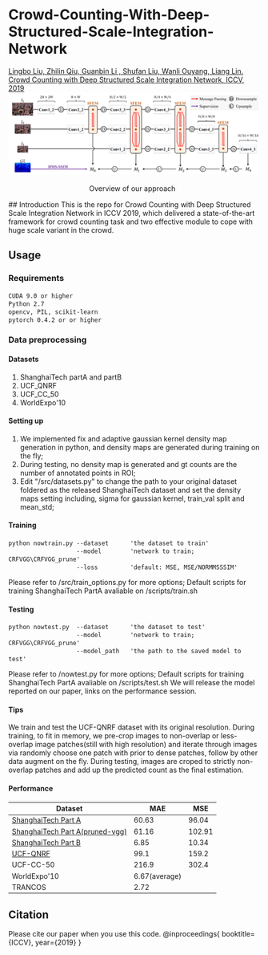 # Crowd-Counting-With-Deep-Structured-Scale-Integration-Network
[Lingbo Liu, Zhilin Qiu, Guanbin Li , Shufan Liu, Wanli Ouyang, Liang Lin. Crowd Counting with Deep Structured Scale Integration Network, ICCV, 2019]()
![image](https://github.com/Legion56/Legion56.github.io/blob/master/images/overview.png)
<p> &#12288 &#12288 &#12288 &#12288 &#12288 &#12288 &#12288 &#12288 &#12288 Overview of our approach </p>
## Introduction
This is the repo for Crowd Counting with Deep Structured Scale Integration Network in ICCV 2019, which delivered a state-of-the-art framework for crowd counting task and two effective module to cope with huge scale variant in the crowd.

## Usage
### Requirements
```
CUDA 9.0 or higher
Python 2.7
opencv, PIL, scikit-learn
pytorch 0.4.2 or or higher
```

### Data preprocessing
#### Datasets
1. ShanghaiTech partA and partB
2. UCF_QNRF
3. UCF_CC_50
4. WorldExpo'10
#### Setting up
1. We implemented fix and adaptive gaussian kernel density map generation in python, and density maps are generated during training on the fly;
2. During testing, no density map is generated and gt counts are the number of annotated points in ROI;
3. Edit "/src/datasets.py"  to change the path to your original dataset foldered as the released ShanghaiTech dataset and set the density maps setting including, sigma for gaussian kernel, train_val split and mean_std;
#### Training
```
python nowtrain.py --dataset      'the dataset to train'
                   --model        'network to train; CRFVGG\CRFVGG_prune'
                   --loss         'default: MSE, MSE/NORMMSSSIM'
```
Please refer to /src/train_options.py for more options; Default scripts for training ShanghaiTech PartA avaliable on /scripts/train.sh
#### Testing
```
python nowtest.py  --dataset      'the dataset to test'
                   --model        'network to train; CRFVGG\CRFVGG_prune'
                   --model_path   'the path to the saved model to test'
```
Please refer to /nowtest.py for more options; Default scripts for training ShanghaiTech PartA avaliable on /scripts/test.sh
We will release the model reported on our paper, links on the performance session.
#### Tips
We train and test the UCF-QNRF dataset with its original resolution. 
   During training, to fit in memory, we pre-crop images to non-overlap or less-overlap image patches(still with high resolution) and iterate through images via randomly choose one patch with prior to dense patches, follow by other data augment on the fly.
   During testing, images are croped to strictly non-overlap patches and add up the predicted count as the final estimation.


#### Performance

| Dataset | MAE | MSE |
| ---- | ---- | ---- |
| [ShanghaiTech Part A]()| 60.63 | 96.04 |
| [ShanghaiTech Part A(pruned-vgg)]()| 61.16 | 102.91 |
| [ShanghaiTech Part B]()| 6.85 | 10.34 |
| [UCF-QNRF]() | 99.1 | 159.2|
| UCF-CC-50 | 216.9 | 302.4 |
| WorldExpo'10 | 6.67(average) | |
| TRANCOS | 2.72| | 


## Citation 
Please cite our paper when you use this code.
     @inproceedings{
     booktitle={ICCV},
     year={2019}
     }
